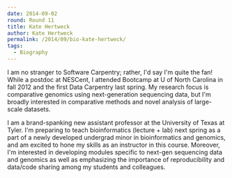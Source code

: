 ```yaml
---
date: 2014-09-02
round: Round 11
title: Kate Hertweck
author: Kate Hertweck
permalink: /2014/09/bio-kate-hertweck/
tags:
  - Biography
---
```

I am no stranger to Software Carpentry; rather, I'd say I'm quite the fan! While a postdoc at NESCent, I attended Bootcamp at U of North Carolina in fall 2012 and the first Data Carpentry last spring. My research focus is comparative genomics using next-generation sequencing data, but I'm broadly interested in comparative methods and novel analysis of large-scale datasets.

I am a brand-spanking new assistant professor at the University of Texas at Tyler. I'm preparing to teach bioinformatics (lecture + lab) next spring as a part of a newly developed undergrad minor in bioinformatics and genomics, and am excited to hone my skills as an instructor in this course. Moreover, I'm interested in developing modules specific to next-gen sequencing data and genomics as well as emphasizing the importance of reproducibility and data/code sharing among my students and colleagues.
